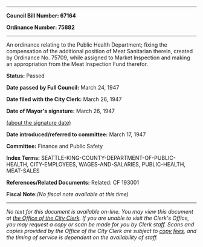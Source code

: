 

********

**Council Bill Number: 67164**
   
**Ordinance Number: 75882**
********

 An ordinance relating to the Public Health Department; fixing the compensation of the additional position of Meat Sanitarian therein, created by Ordinance No. 75709, while assigned to Market Inspection and making an appropriation from the Meat Inspection Fund therefor.

**Status:** Passed
   
**Date passed by Full Council:** March 24, 1947
   
**Date filed with the City Clerk:** March 26, 1947
   
**Date of Mayor's signature:** March 26, 1947
   
[(about the signature date)](/~public/approvaldate.htm)
   
   
   
**Date introduced/referred to committee:** March 17, 1947
   
**Committee:** Finance and Public Safety
   
   
**Index Terms:** SEATTLE-KING-COUNTY-DEPARTMENT-OF-PUBLIC-HEALTH, CITY-EMPLOYEES, WAGES-AND-SALARIES, PUBLIC-HEALTH, MEAT-SALES

**References/Related Documents:** Related: CF 193001

**Fiscal Note:**_(No fiscal note available at this time)_
********

_No text for this document is available on-line. You may view this document at [the Office of the City Clerk](http://www.seattle.gov/leg/clerk/contactUs.htm). If you are unable to visit the Clerk's Office, you may request a copy or scan be made for you by Clerk staff. Scans and copies provided by the Office of the City Clerk are subject to [copy fees](http://clerk.seattle.gov/~public/clerkfees.htm), and the timing of service is dependent on the availability of staff._

